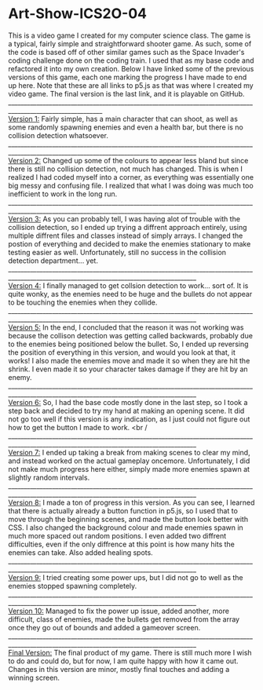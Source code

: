 # Art-Show-ICS2O-04
This is a video game I created for my computer science class. The game is a typical, fairly simple and straightforward shooter game. As such, some of the code is based off of other similar games such as the Space Invader's coding challenge done on the coding train. I used that as my base code and refactored it into my own creation. Below I have linked some of the previous versions of this game, each one marking the progress I have made to end up here. Note that these are all links to p5.js as that was where I created my video game. The final version is the last link, and it is playable on GitHub. <br />
____________________________________________________________________________________________________________ <br />
[Version 1:](https://editor.p5js.org/vbala3/sketches/MAaq9-ucX) Fairly simple, has a main character that can shoot, as well as some randomly spawning enemies and even a health bar, but there is no collision detection whatsoever. <br />
__________________________________________________________________________________________________________________________________________ <br />
[Version 2:](https://editor.p5js.org/vbala3/sketches/9WUVEYQWr) Changed up some of the colours to appear less bland but since there is still no collision detection, not much has changed. This is when I realized I had coded myself into a corner, as everything was essentially one big messy and confusing file. I realized that what I was doing was much too inefficient to work in the long run. <br />
__________________________________________________________________________________________________________________________________________ <br />
[Version 3:](https://editor.p5js.org/vbala3/sketches/m6SIpJ7Dp) As you can probably tell, I was having alot of trouble with the collision detection, so I ended up trying a diffrent approach entirely, using multiple diffrent files and classes instead of simply arrays. I changed the postion of everything and decided to make the enemies stationary to make testing easier as well. Unfortunately, still no success in the collision detection department... yet. <br />
__________________________________________________________________________________________________________________________________________ <br />
[Version 4:](https://editor.p5js.org/vbala3/sketches/oMZtio91y) I finally managed to get collsion detection to work... sort of. It is quite wonky, as the enemies need to be huge and the bullets do not appear to be touching the enemies when they collide. <br />
__________________________________________________________________________________________________________________________________________ <br />
[Version 5:](https://editor.p5js.org/vbala3/sketches/1_kFt0Iu1) In the end, I concluded that the reason it was not working was because the collison detection was getting called backwards, probably due to the enemies being positioned below the bullet. So, I ended up reversing the position of everything in this version, and would you look at that, it works! I also made the enemies move and made it so when they are hit the shrink. I even made it so your character takes damage if they are hit by an enemy. <br />
__________________________________________________________________________________________________________________________________________ <br />
[Version 6:](https://editor.p5js.org/vbala3/sketches/RwvhMe8k7) So, I had the base code mostly done in the last step, so I took a step back and decided to try my hand at making an opening scene. It did not go too well if this version is any indication, as I just could not figure out how to get the button I made to work. <br /
__________________________________________________________________________________________________________________________________________ <br />
[Version 7:](https://editor.p5js.org/vbala3/sketches/P6-1hbc0M) I ended up taking a break from making scenes to clear my mind, and instead worked on the actual gameplay oncemore. Unfortunately, I did not make much progress here either, simply made more enemies spawn at slightly random intervals. <br />
__________________________________________________________________________________________________________________________________________ <br />
[Version 8:](https://editor.p5js.org/vbala3/sketches/eSjSWUN0Y) I made a ton of progress in this version. As you can see, I learned that there is actually already a button function in p5.js, so I used that to move through the beginning scenes, and made the button look better with CSS. I also changed the background colour and made enemies spawn in much more spaced out random positions. I even added two diffrent difficulties, even if the only diffrence at this point is how many hits the enemies can take. Also added healing spots. <br />
__________________________________________________________________________________________________________________________________________ <br />
[Version 9:](https://editor.p5js.org/vbala3/sketches/W7u3jSfq_) I tried creating some power ups, but I did not go to well as the enemies stopped spawning completely. <br />
__________________________________________________________________________________________________________________________________________ <br />
[Version 10:](https://editor.p5js.org/vbala3/sketches/WwnWBuNVr) Managed to fix the power up issue, added another, more difficult, class of enemies, made the bullets get removed from the array once they go out of bounds and added a gameover screen. <br />
__________________________________________________________________________________________________________________________________________ <br />
[Final Version:](https://vbala3.github.io/Art-Show-ICS2O-04/) The final product of my game. There is still much more I wish to do and could do, but for now, I am quite happy with how it came out. Changes in this version are minor, mostly final touches and adding a winning screen. <br />
